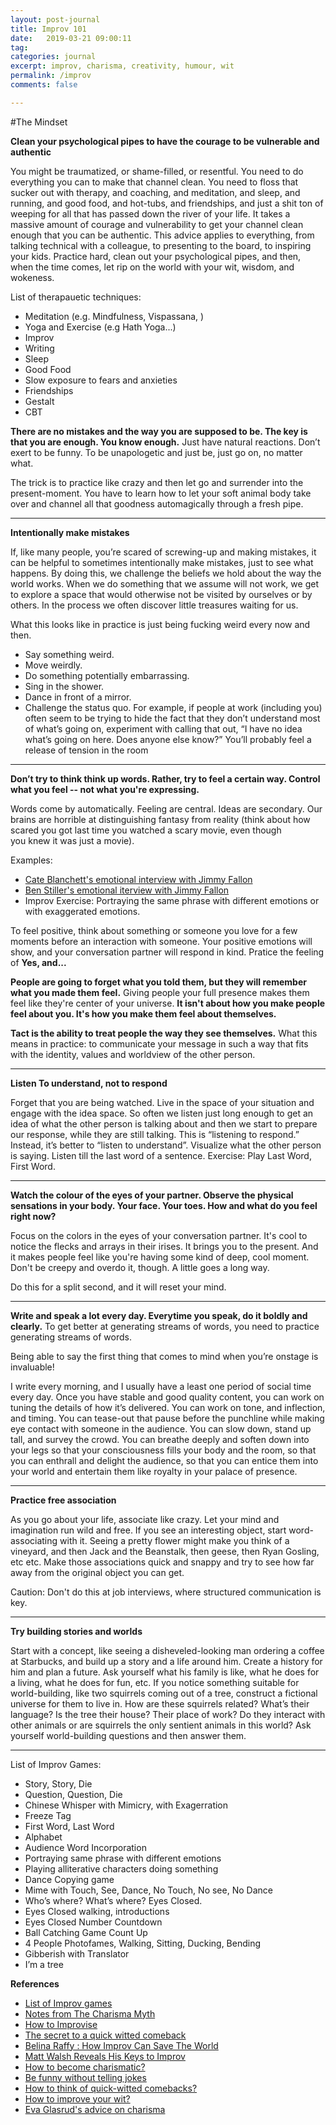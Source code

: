 ```yaml
---
layout: post-journal
title: Improv 101
date:   2019-03-21 09:00:11
tag: 
categories: journal
excerpt: improv, charisma, creativity, humour, wit
permalink: /improv
comments: false

---
```


#The Mindset


**Clean your psychological pipes to have the courage to be vulnerable and authentic**

You might be traumatized, or shame-filled, or resentful. You need to do everything you can to make that channel clean. You need to floss that sucker out with therapy, and coaching, and meditation, and sleep, and running, and good food, and hot-tubs, and friendships, and just a shit ton of weeping for all that has passed down the river of your life. It takes a massive amount of courage and vulnerability to get your channel clean enough that you can be authentic.  This advice applies to everything, from talking technical with a colleague, to presenting to the board, to inspiring your kids. Practice hard, clean out your psychological pipes, and then, when the time comes, let rip on the world with your wit, wisdom, and wokeness.

List of therapauetic techniques:


- Meditation (e.g. Mindfulness, Vispassana, )
- Yoga and Exercise (e.g Hath Yoga...)
- Improv 
- Writing
- Sleep
- Good Food
- Slow exposure to fears and anxieties
- Friendships 
- Gestalt
- CBT

**There are no mistakes and the way you are supposed to be. The key is that you are enough. You know enough.** Just have natural reactions. Don’t exert to be funny.  To be unapologetic and just be, just go on, no matter what. 


The trick is to practice like crazy and then let go and surrender into the present-moment. You have to learn how to let your soft animal body take over and channel all that goodness automagically through a fresh pipe.

---


**Intentionally make mistakes** 

If, like many people, you’re scared of screwing-up and making mistakes, it can be helpful to sometimes intentionally make mistakes, just to see what happens. By doing this, we challenge the beliefs we hold about the way the world works. When we do something that we assume will not work, we get to explore a space that would otherwise not be visited by ourselves or by others. In the process we often discover little treasures waiting for us.

What this looks like in practice is just being fucking weird every now and then.

- Say something weird. 
- Move weirdly. 
- Do something potentially embarrassing. 
- Sing in the shower. 
- Dance in front of a mirror. 
- Challenge the status quo. For example, if people at work (including you) often seem to be trying to hide the fact that they don’t understand most of what’s going on, experiment with calling that out, “I have no idea what’s going on here. Does anyone else know?” You’ll probably feel a release of tension in the room


-----

**Don’t try to think think up words. Rather, try to feel a certain way. Control what you feel -- not what you're expressing.** 


Words come by automatically. Feeling are central. Ideas are secondary. 
Our brains are horrible at distinguishing fantasy from reality (think about how scared you got last time you watched a scary movie, even though you knew it was just a movie). 


Examples: 

- [Cate Blanchett's emotional interview with Jimmy Fallon](https://www.youtube.com/watch?v=3xhImxF1H98) 
- [Ben Stiller's emotional iterview with Jimmy Fallon](https://www.youtube.com/watch?v=zkESoUBVQDs) 
- Improv Exercise: Portraying the same phrase with different emotions or with exaggerated emotions.



To feel positive, think about something or someone you love for a few moments before an interaction with someone. Your positive emotions will show, and your conversation partner will respond in kind. Pratice the feeling of **Yes, and...**


**People are going to forget what you told them, but they will remember what you made them feel.** Giving people your full presence makes them feel like they're center of your universe. **It isn't about how you make people feel about you. It's how you make them feel about themselves.**


**Tact is the ability to treat people the way they see themselves.** What this means in practice: to communicate your message in such a way that fits with the identity, values and worldview of the other person.


-----


**Listen To understand, not to respond** 

Forget that you are being watched. Live in the space of your situation and engage with the idea space. So often we listen just long enough to get an idea of what the other person is talking about and then we start to prepare our response, while they are still talking. This is “listening to respond.” Instead, it’s better to “listen to understand”. Visualize what the other person is saying. Listen till the last word of a sentence. 
Exercise: Play Last Word, First Word.


----

**Watch the colour of the eyes of your partner. Observe the physical sensations in your body. Your face. Your toes. How and what do you feel right now?**

Focus on the colors in the eyes of your conversation partner. It's cool to notice the flecks and arrays in their irises. It brings you to the present. And it makes people feel like you're having some kind of deep, cool moment. Don't be creepy and overdo it, though. A little goes a long way. 

Do this for a split second, and it will reset your mind.


----


**Write and speak a lot every day. Everytime you speak, do it boldly and clearly.** To get better at generating streams of words, you need to practice generating streams of words. 


Being able to say the first thing that comes to mind when you’re onstage is invaluable!

I write every morning, and I usually have a least one period of social time every day. Once you have stable and good quality content, you can work on tuning the details of how it’s delivered. You can work on tone, and inflection, and timing. You can tease-out that pause before the punchline while making eye contact with someone in the audience. You can slow down, stand up tall, and survey the crowd. You can breathe deeply and soften down into your legs so that your consciousness fills your body and the room, so that you can enthrall and delight the audience, so that you can entice them into your world and entertain them like royalty in your palace of presence.



----

**Practice free association** 

As you go about your life, associate like crazy. Let your mind and imagination run wild and free. If you see an interesting object, start word-associating with it. 
Seeing a pretty flower might make you think of a vineyard, and then Jack and the Beanstalk, then geese, then Ryan Gosling, etc etc. Make those associations quick and snappy and try to see how far away from the original object you can get.

Caution: Don't do this at job interviews, where structured communication is key. 


----


**Try building stories and worlds**
 
Start with a concept, like seeing a disheveled-looking man ordering a coffee at Starbucks, and build up a story and a life around him. Create a history for him and plan a future. Ask yourself what his family is like, what he does for a living, what he does for fun, etc. If you notice something suitable for world-building, like two squirrels coming out of a tree, construct a fictional universe for them to live in. How are these squirrels related? What’s their language? Is the tree their house? Their place of work? Do they interact with other animals or are squirrels the only sentient animals in this world? Ask yourself world-building questions and then answer them.

-----





List of Improv Games: 


 - Story, Story, Die
 - Question, Question, Die
 - Chinese Whisper with Mimicry, with Exagerration
 - Freeze Tag
 - First Word, Last Word
 - Alphabet
 - Audience Word Incorporation
 - Portraying same phrase with different emotions
 - Playing alliterative characters doing something
 - Dance Copying game
 - Mime with Touch, See, Dance, No Touch, No see, No Dance
 - Who’s where? What’s where? Eyes Closed. 
 - Eyes Closed walking, introductions 
 - Eyes Closed Number Countdown
 - Ball Catching Game Count Up
 - 4 People Photofames, Walking, Sitting, Ducking, Bending
- Gibberish with Translator
- I’m a tree


**References**




- [List of Improv games](https://github.com/pamelafox/improvlists/wiki/Setlists)
- [Notes from The Charisma Myth](https://github.com/mgp/book-notes/blob/master/the-charisma-myth.markdown)
- [How to Improvise](http://www.dangoldstein.com/howtoimprovise.html)
- [The secret to a quick witted comeback](http://www.bbc.com/capital/story/20160328-the-secret-to-a-quick-witted-comeback)
- [Belina Raffy : How Improv Can Save The World](https://www.youtube.com/watch?v=Zi1EGkh_vzg)
- [Matt Walsh Reveals His Keys to Improv](https://www.youtube.com/watch?v=0ispdtG_TIA)
- [How to become charismatic?](https://www.quora.com/What-can-I-do-within-a-month-to-become-more-charismatic-Would-improv-or-acting-classes-help-Perhaps-something-that-helps-me-as-a-speaker)
- [Be funny without telling jokes](http://www.wikihow.com/Be-Funny-Without-Telling-Jokes)
- [How to think of quick-witted comebacks?](http://www.wikihow.com/Think-of-Quick-Witted-Comebacks)
- [How to improve your wit?](http://www.wikihow.com/Improve-Your-Wit)
- [Eva Glasrud's advice on charisma](http://www.thehappytalent.com/blog/these-specific-behaviors-will-make-you-more-charismatic-starting-right-now)

